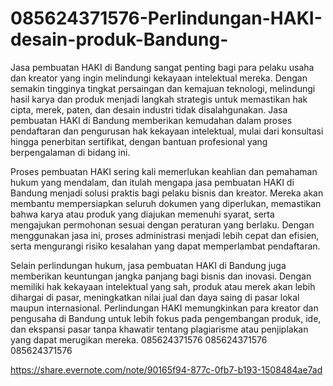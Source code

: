 # 085624371576-Perlindungan-HAKI-desain-produk-Bandung-
Jasa pembuatan HAKI di Bandung sangat penting bagi para pelaku usaha dan kreator yang ingin melindungi kekayaan intelektual mereka. Dengan semakin tingginya tingkat persaingan dan kemajuan teknologi, melindungi hasil karya dan produk menjadi langkah strategis untuk memastikan hak cipta, merek, paten, dan desain industri tidak disalahgunakan. Jasa pembuatan HAKI di Bandung memberikan kemudahan dalam proses pendaftaran dan pengurusan hak kekayaan intelektual, mulai dari konsultasi hingga penerbitan sertifikat, dengan bantuan profesional yang berpengalaman di bidang ini.

Proses pembuatan HAKI sering kali memerlukan keahlian dan pemahaman hukum yang mendalam, dan itulah mengapa jasa pembuatan HAKI di Bandung menjadi solusi praktis bagi pelaku bisnis dan kreator. Mereka akan membantu mempersiapkan seluruh dokumen yang diperlukan, memastikan bahwa karya atau produk yang diajukan memenuhi syarat, serta mengajukan permohonan sesuai dengan peraturan yang berlaku. Dengan menggunakan jasa ini, proses administrasi menjadi lebih cepat dan efisien, serta mengurangi risiko kesalahan yang dapat memperlambat pendaftaran.

Selain perlindungan hukum, jasa pembuatan HAKI di Bandung juga memberikan keuntungan jangka panjang bagi bisnis dan inovasi. Dengan memiliki hak kekayaan intelektual yang sah, produk atau merek akan lebih dihargai di pasar, meningkatkan nilai jual dan daya saing di pasar lokal maupun internasional. Perlindungan HAKI memungkinkan para kreator dan pengusaha di Bandung untuk lebih fokus pada pengembangan produk, ide, dan ekspansi pasar tanpa khawatir tentang plagiarisme atau penjiplakan yang dapat merugikan mereka.
085624371576
085624371576
085624371576

https://share.evernote.com/note/90165f94-877c-0fb7-b193-1508484ae7ad
